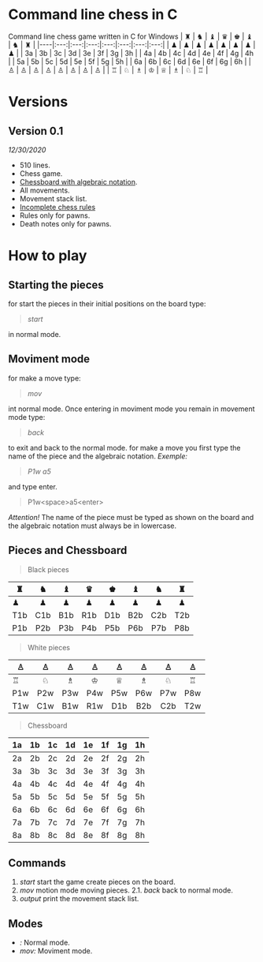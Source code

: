 # Command line chess in C
Command line chess game written in C for Windows
  | ♜ | ♞ | ♝ | ♛ | ♚ | ♝ | ♞ | ♜ |
  |----|:---:|:---:|:---:|:---:|:---:|:---:|:---:|
  | ♟ | ♟ | ♟ | ♟ | ♟ | ♟ | ♟ | ♟ |
  | 3a | 3b | 3c | 3d | 3e | 3f | 3g | 3h |
  | 4a | 4b | 4c | 4d | 4e | 4f | 4g | 4h |
  | 5a | 5b | 5c | 5d | 5e | 5f | 5g | 5h |
  | 6a | 6b | 6c | 6d | 6e | 6f | 6g | 6h |
 | ♙ | ♙ | ♙ | ♙ | ♙ | ♙ | ♙ | ♙ |
  | ♖ | ♘ | ♗ | ♔ | ♕ | ♗ | ♘ | ♖ |
# Versions
## Version 0.1
*12/30/2020*
* 510 lines.
* Chess game.
* [Chessboard with algebraic notation](https://en.wikipedia.org/wiki/Algebraic_notation_(chess)#:~:text=Algebraic%20notation%20(or%20AN)%20is,books%2C%20magazines%2C%20and%20newspapers.).
* All movements.
* Movement stack list.
* [Incomplete chess rules](https://en.wikipedia.org/wiki/Rules_of_chess)
* Rules only for pawns.
* Death notes only for pawns.
# How to play
## Starting the pieces
for start the pieces in their initial positions on the board type:
> *start*
> 
in normal mode.
## Moviment mode
for make a move type:
> *mov*
> 
 int normal mode. Once entering in moviment mode you remain in movement mode type:
> *back*
> 
to exit and back to the normal mode.
for make a move you first type the name of the piece and the algebraic notation.
*Exemple:*

> *P1w a5*
> 
and type enter.
> P1w<space\>a5<enter\>
> 
*Attention!* 
The name of the piece must be typed as shown on the board and the algebraic notation must always be in lowercase. 
## Pieces and Chessboard
> Black pieces
> 
  | ♜ | ♞ | ♝ | ♛ | ♚ | ♝ | ♞ | ♜ |
  |----|:---:|:---:|:---:|:---:|:---:|:---:|:---:|
  | ♟ | ♟ | ♟ | ♟ | ♟ | ♟ | ♟ | ♟ |
  | T1b | C1b | B1b | R1b | D1b | B2b | C2b | T2b |
 | P1b | P2b | P3b | P4b | P5b | P6b | P7b | P8b |
 > White pieces
 > 
  | ♙ | ♙ | ♙ | ♙ | ♙ | ♙ | ♙ | ♙ |
  |----|:---:|:---:|:---:|:---:|:---:|:---:|:---:|
  | ♖ | ♘ | ♗ | ♔ | ♕ | ♗ | ♘ | ♖ |
  | P1w | P2w | P3w | P4w | P5w | P6w | P7w | P8w |
  | T1w | C1w | B1w | R1w | D1b | B2b | C2b | T2w |
  > Chessboard
  >
  | 1a | 1b | 1c | 1d | 1e | 1f | 1g | 1h | 
  |----|:---:|:---:|:---:|:---:|:---:|:---:|:---:|
  | 2a | 2b | 2c | 2d | 2e | 2f | 2g | 2h |
  | 3a | 3b | 3c | 3d | 3e | 3f | 3g | 3h |
  | 4a | 4b | 4c | 4d | 4e | 4f | 4g | 4h |
  | 5a | 5b | 5c | 5d | 5e | 5f | 5g | 5h |
  | 6a | 6b | 6c | 6d | 6e | 6f | 6g | 6h |
  | 7a | 7b | 7c | 7d | 7e | 7f | 7g | 7h |
  | 8a | 8b | 8c | 8d | 8e | 8f | 8g | 8h |
## Commands
1. *start* start the game create pieces on the board.
2. *mov* motion mode moving pieces.
2.1. *back* back to normal mode.
3. *output* print the movement stack list.
## Modes
* *:* Normal mode.
* *mov:* Moviment mode.

